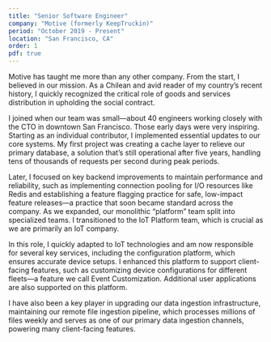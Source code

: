 ```yaml
---
title: "Senior Software Engineer"
company: "Motive (formerly KeepTruckin)"
period: "October 2019 - Present"
location: "San Francisco, CA"
order: 1
pdf: true
---
```


Motive has taught me more than any other company. From the start, I believed in our mission. As a Chilean and avid reader of my country’s recent history, I quickly recognized the critical role of goods and services distribution in upholding the social contract.

I joined when our team was small—about 40 engineers working closely with the CTO in downtown San Francisco. Those early days were very inspiring.
Starting as an individual contributor, I implemented essential updates to our core systems. My first project was creating a cache layer to relieve our primary database, a solution that’s still operational after five years, handling tens of thousands of requests per second during peak periods.

Later, I focused on key backend improvements to maintain performance and reliability, such as implementing connection pooling for I/O resources like Redis and establishing a feature flagging practice for safe, low-impact feature releases—a practice that soon became standard across the company.
As we expanded, our monolithic “platform” team split into specialized teams. I transitioned to the IoT Platform team, which is crucial as we are primarily an IoT company.

In this role, I quickly adapted to IoT technologies and am now responsible for several key services, including the configuration platform, which ensures accurate device setups. I enhanced this platform to support client-facing features, such as customizing device configurations for different fleets—a feature we call Event Customization. Additional user applications are also supported on this platform.

I have also been a key player in upgrading our data ingestion infrastructure, maintaining our remote file ingestion pipeline, which processes millions of files weekly and serves as one of our primary data ingestion channels, powering many client-facing features.
